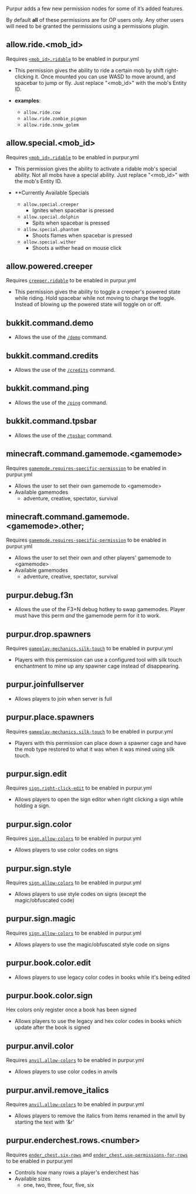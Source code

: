 Purpur adds a few new permission nodes for some of it’s added features.

By default **all** of these permissions are for OP users only. Any other users will need to be granted the permissions using a permissions plugin.

## allow.ride.<mob_id&gt;
Requires [`<mob_id>.ridable`](../Configuration#mobs) to be enabled in purpur.yml

- This permission gives the ability to ride a certain mob by shift
right-clicking it. Once mounted you can use WASD to move around, and spacebar to jump or fly. Just replace "<mob_id&gt;" with the mob's Entity ID.

- **examples**:
    - `allow.ride.cow`
    - `allow.ride.zombie_pigman`
    - `allow.ride.snow_golem`

## allow.special.<mob_id&gt;
Requires [`<mob_id>.ridable`](../Configuration#mobs) to be enabled in purpur.yml

- This permission gives the ability to activate a ridable mob's
special ability. Not all mobs have a special ability. Just replace "<mob_id&gt;" with
the mob's Entity ID.

- **Currently Available Specials
    - `allow.special.creeper`
        - Ignites when spacebar is pressed
    - `allow.special.dolphin`
        - Spits when spacebar is pressed
    - `allow.special.phantom`
        - Shoots flames when spacebar is pressed
    - `allow.special.wither`
        - Shoots a wither head on mouse click

## allow.powered.creeper
Requires [`creeper.ridable`](../Configuration#creeper) to be enabled in purpur.yml

- This permission gives the ability to toggle a creeper's powered state while riding.
Hold spacebar while not moving to charge the toggle. Instead of blowing up the powered
state will toggle on or off.

## bukkit.command.demo
- Allows the use of the [`/demo`](../Commands#demo) command.

## bukkit.command.credits
- Allows the use of the [`/credits`](../Commands#credits) command.

## bukkit.command.ping
- Allows the use of the [`/ping`](../Commands#ping) command.

## bukkit.command.tpsbar
- Allows the use of the [`/tpsbar`](../Commands#tpsbar) command.

## minecraft.command.gamemode.<gamemode&gt;
Requires [`gamemode.requires-specific-permission`](../Configuration#command) to be enabled in purpur.yml

- Allows the user to set their own gamemode to <gamemode&gt;
- Available gamemodes
    - adventure, creative, spectator, survival

## minecraft.command.gamemode.<gamemode&gt;.other;
Requires [`gamemode.requires-specific-permission`](../Configuration#command) to be enabled in purpur.yml

- Allows the user to set their own and other players' gamemode to <gamemode&gt;
- Available gamemodes
    - adventure, creative, spectator, survival

## purpur.debug.f3n
- Allows the use of the F3+N debug hotkey to swap gamemodes.
Player must have this perm _and_ the gamemode perm for it to work.

## purpur.drop.spawners
Requires [`gameplay-mechanics.silk-touch`](../Configuration#silk-touch) to be enabled in purpur.yml

- Players with this permission can use a configured tool with silk
touch enchantment to mine up any spawner cage instead of disappearing.

## purpur.joinfullserver
- Allows players to join when server is full
  
## purpur.place.spawners
Requires [`gameplay-mechanics.silk-touch`](../Configuration#silk-touch) to be enabled in purpur.yml

- Players with this permission can place down a spawner cage and
have the mob type restored to what it was when it was mined using silk touch.

## purpur.sign.edit
Requires [`sign.right-click-edit`](../Configuration#sign) to be enabled in purpur.yml

- Allows players to open the sign editor when right clicking a sign while holding a sign.

## purpur.sign.color
Requires [`sign.allow-colors`](../Configuration#sign) to be enabled in purpur.yml

- Allows players to use color codes on signs

## purpur.sign.style
Requires [`sign.allow-colors`](../Configuration#sign) to be enabled in purpur.yml

- Allows players to use style codes on signs (except the magic/obfuscated code)

## purpur.sign.magic
Requires [`sign.allow-colors`](../Configuration#sign) to be enabled in purpur.yml

- Allows players to use the magic/obfuscated style code on signs

## purpur.book.color.edit

- Allows players to use legacy color codes in books while it's being edited

## purpur.book.color.sign
Hex colors only register once a book has been signed

- Allows players to use the legacy and hex color codes in books which update after the book is signed

## purpur.anvil.color
Requires [`anvil.allow-colors`](../Configuration#anvil) to be enabled in purpur.yml

- Allows players to use color codes in anvils

## purpur.anvil.remove_italics
Requires [`anvil.allow-colors`](../Configuration#anvil) to be enabled in purpur.yml

- Allows players to remove the italics from items renamed in the anvil by starting the text with '&r'

## purpur.enderchest.rows.<number&gt;
Requires [`ender_chest.six-rows`](../Configuration#ender_chest) and [`ender_chest.use-permissions-for-rows`](../Configuration#ender_chest) to be enabled in purpur.yml

- Controls how many rows a player's enderchest has
- Available sizes
    - one, two, three, four, five, six
